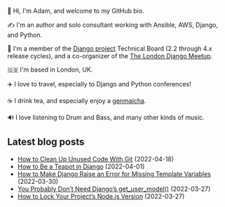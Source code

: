 <p>👋 Hi, I'm Adam, and welcome to my GitHub bio.<p>✍️ I'm an author and solo consultant working with Ansible, AWS, Django, and Python.<p>🦄 I'm a member of the <a class="reference external" href="https://www.djangoproject.com/foundation/teams/">Django project</a> Technical Board (2.2 through 4.x release cycles), and a co-organizer of the <a class="reference external" href="https://www.djangolondon.com/">The London Django Meetup</a>.<p>🇬🇧 I'm based in London, UK.<p>✈️ I love to travel, especially to Django and Python conferences!<p>☕️ I drink tea, and especially enjoy a <a class="reference external" href="https://en.wikipedia.org/wiki/Genmaicha">genmaicha</a>.<p>🔊 I love listening to Drum and Bass, and many other kinds of music.</p></p></p></p></p></p></p>

## Latest blog posts

* [How to Clean Up Unused Code With Git](https://adamj.eu/tech/2022/04/18/how-to-clean-up-unused-code-with-git/) (2022-04-18)
* [How to Be a Teapot in Django](https://adamj.eu/tech/2022/04/01/how-to-be-a-teapot-in-django/) (2022-04-01)
* [How to Make Django Raise an Error for Missing Template Variables](https://adamj.eu/tech/2022/03/30/how-to-make-django-error-for-undefined-template-variables/) (2022-03-30)
* [You Probably Don’t Need Django’s get_user_model()](https://adamj.eu/tech/2022/03/27/you-probably-dont-need-djangos-get-user-model/) (2022-03-27)
* [How to Lock Your Project’s Node.js Version](https://adamj.eu/tech/2022/03/27/how-to-lock-your-projects-node-js-version/) (2022-03-27)